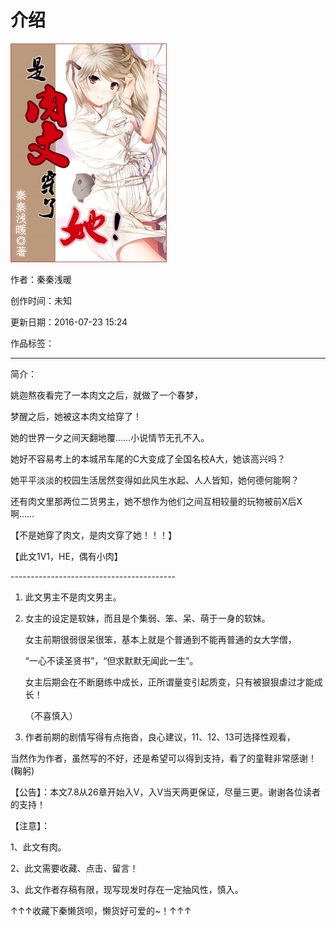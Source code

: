 # 介绍

![是肉文穿了她](./介绍.assets/是肉文穿了她.jpg)

作者：秦秦浅暖

创作时间：未知

更新日期：2016-07-23 15:24

作品标签：

<!--http://www.77xsw.net/book/26436/-->

---

简介：

姚迦熬夜看完了一本肉文之后，就做了一个春梦，

 梦醒之后，她被这本肉文给穿了！

 她的世界一夕之间天翻地覆……小说情节无孔不入。

 她好不容易考上的本城吊车尾的C大变成了全国名校A大，她该高兴吗？

 她平平淡淡的校园生活居然变得如此风生水起、人人皆知，她何德何能啊？

 还有肉文里那两位二货男主，她不想作为他们之间互相较量的玩物被前X后X啊……

 【不是她穿了肉文，是肉文穿了她！！！】

 【此文1V1，HE，偶有小肉】

 \-----------------------------------------

1. 此文男主不是肉文男主。
2. 女主的设定是软妹，而且是个集弱、笨、呆、萌于一身的软妹。

   女主前期很弱很呆很笨，基本上就是个普通到不能再普通的女大学僧，

   “一心不读圣贤书”，“但求默默无闻此一生”。

   女主后期会在不断磨练中成长，正所谓量变引起质变，只有被狠狠虐过才能成长！

   （不喜慎入）
3. 作者前期的剧情写得有点拖沓，良心建议，11、12、13可选择性观看，

当然作为作者，虽然写的不好，还是希望可以得到支持，看了的童鞋非常感谢！(鞠躬)

 【公告】：本文7.8从26章开始入V，入V当天两更保证，尽量三更。谢谢各位读者的支持！

 【注意】：

 1、此文有肉。

 2、此文需要收藏、点击、留言！

 3、此文作者存稿有限，现写现发时存在一定抽风性，慎入。

<!-- 4、下一章看不到的话把“www”改成“my”再刷下一章。-->

 ↑↑↑收藏下秦懒货呗，懒货好可爱的~！↑↑↑
